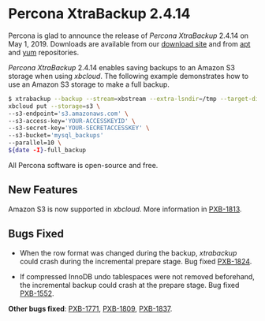 # Percona XtraBackup 2.4.14

Percona is glad to announce the release of *Percona XtraBackup* 2.4.14 on
May 1, 2019. Downloads are available from our [download site](http://www.percona.com/downloads/XtraBackup/Percona-XtraBackup-2.4.14/) and
from [apt](../../installation/apt_repo.md#apt-repo) and [yum](../../installation/yum_repo.md#yum-repo) repositories.

*Percona XtraBackup* 2.4.14 enables saving backups to an Amazon S3 storage
when using *xbcloud*. The following example demonstrates how to use an Amazon S3
storage to make a full backup.

```bash
$ xtrabackup --backup --stream=xbstream --extra-lsndir=/tmp --target-dir=/tmp | \
xbcloud put --storage=s3 \
--s3-endpoint='s3.amazonaws.com' \
--s3-access-key='YOUR-ACCESSKEYID' \
--s3-secret-key='YOUR-SECRETACCESSKEY' \
--s3-bucket='mysql_backups'
--parallel=10 \
${date -I}-full_backup
```

All Percona software is open-source and free.

## New Features

Amazon S3 is now supported in *xbcloud*. More information in
[PXB-1813](https://jira.percona.com/browse/PXB-1813).

## Bugs Fixed

* When the row format was changed during the backup, *xtrabackup* could crash
during the incremental prepare stage. Bug fixed [PXB-1824](https://jira.percona.com/browse/PXB-1824).

* If compressed InnoDB undo tablespaces were not removed beforehand, the
incremental backup could crash at the prepare stage. Bug fixed
[PXB-1552](https://jira.percona.com/browse/PXB-1552).

**Other bugs fixed**:
[PXB-1771](https://jira.percona.com/browse/PXB-1771),
[PXB-1809](https://jira.percona.com/browse/PXB-1809),
[PXB-1837](https://jira.percona.com/browse/PXB-1837).
